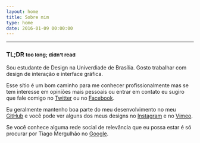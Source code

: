 ```yaml
---
layout: home
title: Sobre mim
type: home
date: 2016-01-09 00:00:00
---
```


---

### TL;DR <small class="hover-only">too long; didn't read</small>

Sou estudante de Design na Univerdiade de Brasília.
Gosto trabalhar com design de interação e interface gráfica.

Esse sítio é um bom caminho para me conhecer profissionalmente mas se tem interesse em opiniões mais pessoais ou entrar em contato eu sugiro que fale comigo no [Twitter](http://twitter.com/tmergulhao) ou no [Facebook](http://facebook.com/tmergulhao).

Eu geralmente mantenho boa parte do meu desenvolvimento no meu [GitHub](http://github.com/tmergulhao) e você pode ver alguns dos meus designs no [Instagram](http://instagram.com/tmergulhao) e no [Vimeo](http://vimeo.com/tmergulhao).

Se você conhece alguma rede social de relevância que eu possa estar é só procurar por Tiago Mergulhão no [Google](https://www.google.com.br/?gfe_rd=cr&ei=w5-TVqjuMMvK8ge6uq7YCg&gws_rd=ssl#q=Tiago+Mergulhão+tmergulhao).

<br>

<!-- [Currículo →](/cv.html) -->
